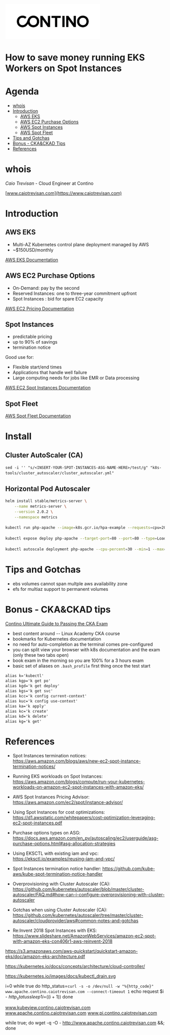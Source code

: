 <img src="images/contino.png" width="300">

# How to save money running EKS Workers on Spot Instances

# Agenda

- [whois](#whois)
- [Introduction](#introduction)
  - [AWS EKS](#aws-eks)
  - [AWS EC2 Purchase Options](#aws-ec2-purchase-options)
  - [AWS Spot Instances](#aws-spot-instances)
  - [AWS Spot Fleet](#aws-spot-fleet)
- [Tips and Gotchas](#tips-and-gotchas)
- [Bonus - CKA&CKAD Tips](#bonus---cka&ckad-tips)
- [References](#references)

# whois

*Caio Trevisan* - Cloud Engineer at Contino

[www.caiotrevisan.com](https://www.caiotrevisan.com)

# Introduction

## AWS EKS

- Multi-AZ Kubernetes control plane deployment managed by AWS
- ~$150USD/monthly

[AWS EKS Documentation]()

## AWS EC2 Purchase Options

- On-Demand: pay by the second
- Reserved Instances: one to three-year commitment upfront
- Spot Instances : bid for spare EC2 capacity

[AWS EC2 Pricing Documentation](https://aws.amazon.com/ec2/pricing/)

## Spot Instances

- predictable pricing
- up to 90% of savings
- termination notice

Good use for:

- Flexible start/end times
- Applications that handle well failure
- Large computing needs for jobs like EMR or Data processing

[AWS EC2 Spot Instances Documentation](https://aws.amazon.com/ec2/spot/)

## Spot Fleet

[AWS Spot Fleet Documentation]()

## 

# Install

## Cluster AutoScaler (CA)

`sed -i '' "s/<INSERT-YOUR-SPOT-INSTANCES-ASG-NAME-HERE>/test/g" "k8s-tools/cluster_autoscaler/cluster_autoscaler.yml"`

## Horizontal Pod Autoscaler

```bash
helm install stable/metrics-server \
    --name metrics-server \
    --version 2.0.2 \
    --namespace metrics

kubectl run php-apache --image=k8s.gcr.io/hpa-example --requests=cpu=200m --limits=cpu=500m --expose --port=80

kubectl expose deploy php-apache --target-port=80 --port=80 --type=LoadBalancer

kubectl autoscale deployment php-apache --cpu-percent=30 --min=1 --max=10

```

# Tips and Gotchas

- ebs volumes cannot span multple aws availability zone
- efs for multiaz support to permanent volumes


# Bonus - CKA&CKAD tips

[Contino Ultimate Guide to Passing the CKA Exam](https://www.contino.io/insights/the-ultimate-guide-to-passing-the-cka-exam)

- best content around -- Linux Academy CKA course 
- bookmarks for Kubernetes documentation
- no need for auto-completion as the terminal comes pre-configured
- you can split view your browser with k8s documentation and the exam (only these two tabs open)
- book exam in the morning so you are 100% for a 3 hours exam
- basic set of aliases on `.bash_profile` first thing once the test start
```
alias k='kubectl'
alias kgp='k get po'
alias kgd='k get deploy'
alias kgs='k get svc'
alias kcc='k config current-context'
alias kuc='k config use-context'
alias ka='k apply'
alias kc='k create'
alias kd='k delete'
alias kg='k get'
```

# References

- Spot Instances termination notices:
https://aws.amazon.com/blogs/aws/new-ec2-spot-instance-termination-notices/

- Running EKS workloads on Spot Instances:
https://aws.amazon.com/blogs/compute/run-your-kubernetes-workloads-on-amazon-ec2-spot-instances-with-amazon-eks/

- AWS Spot Instances Pricing Advisor:
https://aws.amazon.com/ec2/spot/instance-advisor/

- Using Spot Instances for cost optimizations:
https://d1.awsstatic.com/whitepapers/cost-optimization-leveraging-ec2-spot-instances.pdf

- Purchase options types on ASG:
https://docs.aws.amazon.com/en_pv/autoscaling/ec2/userguide/asg-purchase-options.html#asg-allocation-strategies

- Using EKSCTL with existing iam and vpc:
https://eksctl.io/examples/reusing-iam-and-vpc/

- Spot Instances termination notice handler:
https://github.com/kube-aws/kube-spot-termination-notice-handler

- Overprovisioning with Cluster Autoscaler (CA):
https://github.com/kubernetes/autoscaler/blob/master/cluster-autoscaler/FAQ.md#how-can-i-configure-overprovisioning-with-cluster-autoscaler

- Gotchas when using Cluster Autoscaler (CA):
https://github.com/kubernetes/autoscaler/tree/master/cluster-autoscaler/cloudprovider/aws#common-notes-and-gotchas

- Re:Invent 2018 Spot Instances with EKS:
https://www.slideshare.net/AmazonWebServices/amazon-ec2-spot-with-amazon-eks-con406r1-aws-reinvent-2018

https://s3.amazonaws.com/aws-quickstart/quickstart-amazon-eks/doc/amazon-eks-architecture.pdf

https://kubernetes.io/docs/concepts/architecture/cloud-controller/

https://kubernetes.io/images/docs/kubectl_drain.svg


i=0
while true
do
http_status=`curl -s -o /dev/null -w "%{http_code}" www.apache.contino.caiotrevisan.com --connect-timeout 1`
echo request $i - $http_status
sleep 1
i=$((i + 1))
done


www.kubeview.contino.caiotrevisan.com
www.apache.contino.caiotrevisan.com
www.pi.contino.caiotrevisan.com

while true; do wget -q -O - http://www.apache.contino.caiotrevisan.com &&; done
